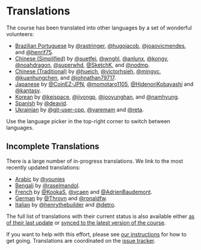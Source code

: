 # Translations

The course has been translated into other languages by a set of wonderful
volunteers:

- [Brazilian Portuguese][pt-BR] by [@rastringer], [@hugojacob],
  [@joaovicmendes], and [@henrif75].
- [Chinese (Simplified)][zh-CN] by [@suetfei], [@wnghl], [@anlunx], [@kongy],
  [@noahdragon], [@superwhd], [@SketchK], and [@nodmp].
- [Chinese (Traditional)][zh-TW] by [@hueich], [@victorhsieh], [@mingyc],
  [@kuanhungchen], and [@johnathan79717].
- [Japanese][ja] by [@CoinEZ-JPN], [@momotaro1105], [@HidenoriKobayashi] and
  [@kantasv].
- [Korean][ko] by [@keispace], [@jiyongp], [@jooyunghan], and [@namhyung].
- [Spanish][es] by [@deavid].
- [Ukrainian][uk] by [@git-user-cpp], [@yaremam] and [@reta].

Use the language picker in the top-right corner to switch between languages.

## Incomplete Translations

There is a large number of in-progress translations. We link to the most
recently updated translations:

- [Arabic][ar] by [@younies]
- [Bengali][bn] by [@raselmandol].
- [French][fr] by [@KookaS], [@vcaen] and [@AdrienBaudemont].
- [German][de] by [@Throvn] and [@ronaldfw].
- [Italian][it] by [@henrythebuilder] and [@detro].

The full list of translations with their current status is also available either
[as of their last update][translation-report] or
[synced to the latest version of the course][synced-translation-report].

If you want to help with this effort, please see [our instructions] for how to
get going. Translations are coordinated on the [issue tracker].

[ar]: https://google.github.io/comprehensive-rust/ar/
[bn]: https://google.github.io/comprehensive-rust/bn/
[de]: https://google.github.io/comprehensive-rust/de/
[es]: https://google.github.io/comprehensive-rust/es/
[fr]: https://google.github.io/comprehensive-rust/fr/
[it]: https://google.github.io/comprehensive-rust/it/
[ja]: https://google.github.io/comprehensive-rust/ja/
[ko]: https://google.github.io/comprehensive-rust/ko/
[pt-BR]: https://google.github.io/comprehensive-rust/pt-BR/
[uk]: https://google.github.io/comprehensive-rust/uk/
[zh-CN]: https://google.github.io/comprehensive-rust/zh-CN/
[zh-TW]: https://google.github.io/comprehensive-rust/zh-TW/
[@AdrienBaudemont]: https://github.com/AdrienBaudemont
[@anlunx]: https://github.com/anlunx
[@CoinEZ-JPN]: https://github.com/CoinEZ
[@deavid]: https://github.com/deavid
[@detro]: https://github.com/detro
[@git-user-cpp]: https://github.com/git-user-cpp
[@henrif75]: https://github.com/henrif75
[@henrythebuilder]: https://github.com/henrythebuilder
[@HidenoriKobayashi]: https://github.com/HidenoriKobayashi
[@hueich]: https://github.com/hueich
[@hugojacob]: https://github.com/hugojacob
[@jiyongp]: https://github.com/jiyongp
[@joaovicmendes]: https://github.com/joaovicmendes
[@johnathan79717]: https://github.com/johnathan79717
[@jooyunghan]: https://github.com/jooyunghan
[@kantasv]: https://github.com/kantasv
[@keispace]: https://github.com/keispace
[@kongy]: https://github.com/kongy
[@KookaS]: https://github.com/KookaS
[@kuanhungchen]: https://github.com/kuanhungchen
[@mingyc]: https://github.com/mingyc
[@momotaro1105]: https://github.com/momotaro1105
[@namhyung]: https://github.com/namhyung
[@noahdragon]: https://github.com/noahdragon
[@nodmp]: https://github.com/nodmp
[@raselmandol]: https://github.com/raselmandol
[@rastringer]: https://github.com/rastringer
[@reta]: https://github.com/reta
[@ronaldfw]: https://github.com/ronaldfw
[@SketchK]: https://github.com/SketchK
[@suetfei]: https://github.com/suetfei
[@superwhd]: https://github.com/superwhd
[@Throvn]: https://github.com/Throvn
[@vcaen]: https://github.com/vcaen
[@victorhsieh]: https://github.com/victorhsieh
[@wnghl]: https://github.com/wnghl
[@yaremam]: https://github.com/yaremam
[@younies]: https://github.com/younies
[translation-report]: https://google.github.io/comprehensive-rust/translation-report.html
[synced-translation-report]: https://google.github.io/comprehensive-rust/synced-translation-report.html
[our instructions]: https://github.com/google/comprehensive-rust/blob/main/TRANSLATIONS.md
[issue tracker]: https://github.com/google/comprehensive-rust/issues/282
